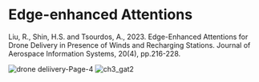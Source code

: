 # Edge-enhanced Attentions

Liu, R., Shin, H.S. and Tsourdos, A., 2023. Edge-Enhanced Attentions for Drone Delivery in Presence of Winds and Recharging Stations. Journal of Aerospace Information Systems, 20(4), pp.216-228.

![drone deliivery-Page-4](https://github.com/RuifanLiu/AM-E-for-drone-delivery/assets/62055243/b6315ead-6cce-4aca-9a61-36b63836b8cb)
![ch3_gat2](https://github.com/RuifanLiu/AM-E-for-drone-delivery/assets/62055243/a91ad0bc-8516-415b-8adc-18ff0d1cfffe)
